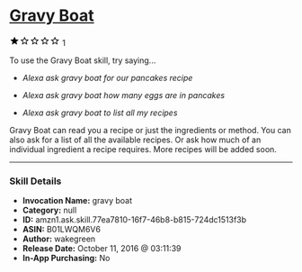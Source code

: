 # [Gravy Boat](http://alexa.amazon.com/#skills/amzn1.ask.skill.77ea7810-16f7-46b8-b815-724dc1513f3b)
![1 stars](../../images/ic_star_black_18dp_1x.png)![1 stars](../../images/ic_star_border_black_18dp_1x.png)![1 stars](../../images/ic_star_border_black_18dp_1x.png)![1 stars](../../images/ic_star_border_black_18dp_1x.png)![1 stars](../../images/ic_star_border_black_18dp_1x.png) 1

To use the Gravy Boat skill, try saying...

* *Alexa ask gravy boat for our pancakes recipe*

* *Alexa ask gravy boat how many eggs are in pancakes*

* *Alexa ask gravy boat to list all my recipes*

Gravy Boat can read you a recipe or just the ingredients or method. You can also ask for a list of all the available recipes. Or ask how much of an individual ingredient a recipe requires. More recipes will be added soon.

***

### Skill Details

* **Invocation Name:** gravy boat
* **Category:** null
* **ID:** amzn1.ask.skill.77ea7810-16f7-46b8-b815-724dc1513f3b
* **ASIN:** B01LWQM6V6
* **Author:** wakegreen
* **Release Date:** October 11, 2016 @ 03:11:39
* **In-App Purchasing:** No
